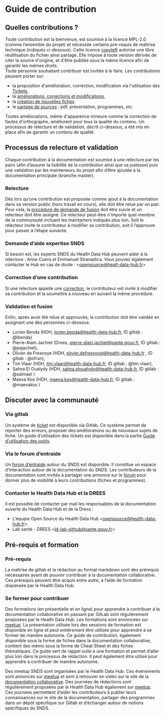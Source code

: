 # Guide de contribution
<!-- SPDX-License-Identifier: MPL-2.0 -->

## Quelles contributions ?
Toute contribution est la bienvenue, est soumise à la licence MPL-2.0 (comme l’ensemble du projet) et nécessite certains pré-requis de maîtrise technique (indiqués ci-dessous). Cette licence [copyleft](https://fr.wikipedia.org/wiki/Copyleft) autorise une libre réutilisation du fichier ainsi partagé. Elle impose à toute version dérivée de citer la source d'origine, et d'être publiée sous la même licence afin de garantir les mêmes droits.  
Toute personne souhaitant contribuer est invitée à le faire. Les contributions peuvent porter sur:
 * la proposition d'amélioration, correction, modification via l'utilisation des [Tickets](../Guide_utilisation_des_outils/Ticket.md), 
 * la [améliorations, corrections et modifications](../Guide_utilisation_des_outils/Modifier_une_fiche.md), 
 * la  [création de nouvelles fiches](../Guide_utilisation_des_outils/Creer_une_fiche.md)
 * le [partage de sources](../Guide_utilisation_des_outils/partage_document.md) : pdf, présentation, programmes, _etc_. 
 
 Toutes améliorations, même d'apparence mineure comme la correction de fautes d'orthographe, améliorent pour tous la qualité du contenu. Un processus de relecture et de validation, décrit ci-dessous, a été mis en place afin de garantir un contenu de qualité. 

## Processus de relecture et validation
Chaque contribution à la documentation est soumise à une relecture par les pairs (afin d’assurer la lisibilité de la contribution ainsi que sa justesse) puis une validation par les mainteneurs du projet afin d’être ajoutée à la documentation principale (branche master). 

### Relecture
Dès lors qu’une contribution est proposée comme ajout à la documentation dans sa version public (hors travail en cours), elle doit être relue par un pair. Pour cela, la [procédure de demande de fusion](../Guide_utilisation_des_outils/Introduction_Gitlab.md) doit être suivie et un relecteur doit être assigné. Ce relecteur peut-être n'importe quel membre de la communauté incluant les maintainers indiqués plus loin. Soit le relecteur invite le contributeur à modifier sa contribution, soit il l’approuve pour passer à l’étape suivante. 

### Demande d’aide expertise SNDS 
Si besoin est, les experts SNDS du Health Data Hub peuvent aider à la relecture : Anne Cuerq et Emmanuel Stranadica. Vous pouvez également contacter le Hub en cas de doute : <<opensource@healt-data-hub.fr>>

### Correction d’une contribution 
Si une relecture appelle une [correction](../Guide_utilisation_des_outils/Modifier_une_fiche.md), le contributeur est invité à modifier sa contribution et la soumettre à nouveau en suivant la même procédure. 

### Validation et fusion 
Enfin, après avoir été relue et approuvée, la contribution doit être validée en assignant une des personnes ci-dessous: 
- Lorien Benda (HDH, lorien.benda@health-data-hub.fr, ID gitlab : @lbenda)
- Pierre-Alain Jachiet (Drees, pierre-alain.jachiet@sante.gouv.fr, ID gitlab : @pajachiet),
- Olivier de Fresnoye (HDH, olivier.defresnoye@health-data-hub.fr , ID gitlab : @ofrsn), 
- Tim Vlaar (HDH, tim.vlaar@health-data-hub.fr, ID gitlab : @tim.vlaar), 
- Salma El Oualydy (HDH, salma.eloualydy@health-data-hub.fr, ID gitlab : @salmael ) 
- Maeva Kos (HDH, maeva.kos@health-data-hub.fr, ID gitlab : @maevakos )

## Discuter avec la communauté
### Via gitlab
Un système de [ticket](https://gitlab.com/healthdatahub/documentation-snds/-/issues) est disponible via Gitlab. Ce système permet de reporter des erreurs, proposer des améliorations ou de nouveaux sujets de fiche. Un guide d’utilisation des tickets est disponible dans la partie [Guide d'utilisation des outils](../Guide_utilisation_des_outils/Ticket.md).

### Via le forum d’entraide
Un [forum d’entraide](https://entraide.health-data-hub.fr/) autour du SNDS est disponible. Il constitue un espace d’interaction autour de la documentation du SNDS. Les contributeurs de la documentation sont invités à partager une annonce sur le [forum](../Guide_utilisation_des_outils/Forum.md) pour donner plus de visibilité à leurs contributions (fiches et programmes). 

### Contacter le Health Data Hub et la DREES
Il est possible de contacter par mail les responsables de la documentation ouverte du Health Data Hub et de la Dress :
- L'équipe Open Source du Health Data Hub <<opensource@health-data-hub.fr>>
- Lab santé - DREES <<ld-lab-github@sante.gouv.fr>>

## Pré-requis et formation 
### Pré-requis
La maîtrise de gitlab et la rédaction au format markdown sont des prérequis nécessaires avant de pouvoir contribuer à la documentation collaborative. Ces prérequis peuvent être acquis entre autre, à l’aide de formation dispensée par le Health Data Hub.

### Se former pour contribuer
Des formations (en présentielle et en ligne) pour apprendre à contribuer à la documentation collaborative en passant par GitLab sont régulièrement proposées par le Health Data Hub. Les formations sont annoncées sur [meetup](https://www.meetup.com/fr-FR/Health-Data-Hub/). La présentation utilisée lors des sessions de formation est disponible en ligne et peut entièrement être utilisée pour apprendre à se former de manière autonome. Ce guide de contribution, également disponible sous la forme de fiches dans la documentation collaborative, contient des mémo sous la forme de Cheat Sheet et des fiches thématiques. Ce guide sert de rappel suite à une formation et permet d’aller plus loin dans le processus de rédaction. Il peut également être utilisé pour apprendre à contribuer de manière autonome.

Des meetup SNDS sont organisées par le Health Data Hub. Ces événements sont annoncés sur  [meetup](https://www.meetup.com/fr-FR/Health-Data-Hub/) et sont à retrouver en vidéo sur le site de la [documentation collaborative](https://documentation-snds.health-data-hub.fr/ressources/meetup.html).
Des journées de rédactions sont régulièrement proposées par le Health Data Hub également sur [meetup](https://www.meetup.com/fr-FR/Health-Data-Hub/). Ces journées permettent d’aider les contributeurs à publier leurs connaissances sur le site de la documentation, partager des programmes dans un dépôt spécifique sur Gitlab et d’échanger autour de notions spécifiques du SNDS. 

